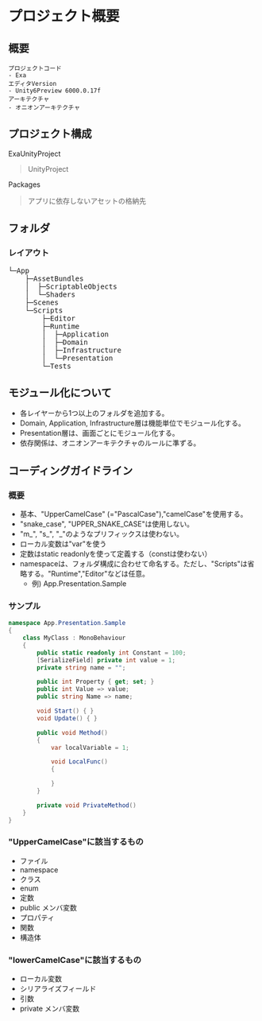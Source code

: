 # プロジェクト概要
## 概要
    プロジェクトコード
    - Exa
    エディタVersion
    - Unity6Preview 6000.0.17f
    アーキテクチャ
    - オニオンアーキテクチャ

## プロジェクト構成
ExaUnityProject
> UnityProject

Packages
> アプリに依存しないアセットの格納先

## フォルダ
### レイアウト
<pre>
└─App
    ├─AssetBundles
    │  ├─ScriptableObjects
    │  └─Shaders
    ├─Scenes
    └─Scripts
        ├─Editor
        ├─Runtime
        │  ├─Application
        │  ├─Domain
        │  ├─Infrastructure
        │  └─Presentation
        └─Tests
</pre>
## モジュール化について
- 各レイヤーから1つ以上のフォルダを追加する。
- Domain, Application, Infrastructure層は機能単位でモジュール化する。
- Presentation層は、画面ごとにモジュール化する。
- 依存関係は、オニオンアーキテクチャのルールに準ずる。
## コーディングガイドライン
### 概要
- 基本、"UpperCamelCase" (="PascalCase"),"camelCase"を使用する。
- "snake_case", "UPPER_SNAKE_CASE"は使用しない。
- "m_", "s_", "_"のようなプリフィックスは使わない。
- ローカル変数は"var"を使う
- 定数はstatic readonlyを使って定義する（constは使わない）
- namespaceは、フォルダ構成に合わせて命名する。ただし、"Scripts"は省略する。"Runtime","Editor"などは任意。
  - 例) App.Presentation.Sample

### サンプル
```C#
namespace App.Presentation.Sample
{
    class MyClass : MonoBehaviour
    {
        public static readonly int Constant = 100;
        [SerializeField] private int value = 1;
        private string name = "";

        public int Property { get; set; }
        public int Value => value;
        public string Name => name;

        void Start() { }
        void Update() { }

        public void Method()
        {
            var localVariable = 1;

            void LocalFunc()
            {

            }
        }

        private void PrivateMethod()
    }
}
```

### "UpperCamelCase"に該当するもの
- ファイル
- namespace
- クラス
- enum
- 定数
- public メンバ変数
- プロパティ
- 関数
- 構造体

### "lowerCamelCase"に該当するもの
- ローカル変数
- シリアライズフィールド
- 引数
- private メンバ変数
